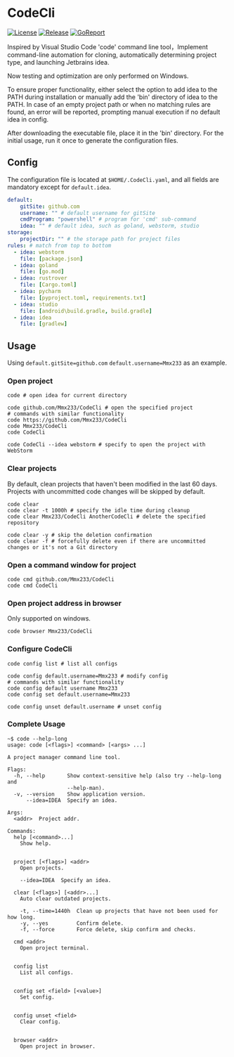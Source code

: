 # CodeCli

[![License](https://img.shields.io/github/license/Mmx233/CodeCli)](https://github.com/Mmx233/CodeCli/blob/main/LICENSE)
[![Release](https://img.shields.io/github/v/release/Mmx233/CodeCli?color=blueviolet&include_prereleases)](https://github.com/Mmx233/CodeCli/releases)
[![GoReport](https://goreportcard.com/badge/github.com/Mmx233/CodeCli)](https://goreportcard.com/report/github.com/Mmx233/CodeCli)

Inspired by Visual Studio Code 'code' command line tool，Implement command-line automation for cloning, automatically determining project type, and launching Jetbrains idea.

Now testing and optimization are only performed on Windows. 

To ensure proper functionality, either select the option to add idea to the PATH during installation or manually add the 'bin' directory of idea to the PATH. In case of an empty project path or when no matching rules are found, an error will be reported, prompting manual execution if no default idea in config.

After downloading the executable file, place it in the 'bin' directory. For the initial usage, run it once to generate the configuration files.

## Config

The configuration file is located at `$HOME/.CodeCli.yaml`, and all fields are mandatory except for `default.idea`.

```yaml
default:
    gitSite: github.com
    username: "" # default username for gitSite
    cmdProgram: "powershell" # program for 'cmd' sub-command
    idea: "" # default idea, such as goland, webstorm, studio
storage:
    projectDir: "" # the storage path for project files
rules: # match from top to bottom
  - idea: webstorm
    file: [package.json]
  - idea: goland
    file: [go.mod]
  - idea: rustrover
    file: [Cargo.toml]
  - idea: pycharm
    file: [pyproject.toml, requirements.txt]
  - idea: studio
    file: [android\build.gradle, build.gradle]
  - idea: idea
    file: [gradlew]
```

## Usage

Using `default.gitSite=github.com` `default.username=Mmx233` as an example. 

### Open project

```shell
code # open idea for current directory

code github.com/Mmx233/CodeCli # open the specified project
# commands with similar functionality
code https://github.com/Mmx233/CodeCli
code Mmx233/CodeCli
code CodeCli

code CodeCli --idea webstorm # specify to open the project with WebStorm
```

### Clear projects

By default, clean projects that haven't been modified in the last 60 days. Projects with uncommitted code changes will be skipped by default.

```shell
code clear
code clear -t 1000h # specify the idle time during cleanup
code clear Mmx233/CodeCli AnotherCodeCli # delete the specified repository

code clear -y # skip the deletion confirmation
code clear -f # forcefully delete even if there are uncommitted changes or it's not a Git directory
```

### Open a command window for project

```shell
code cmd github.com/Mmx233/CodeCli
code cmd CodeCli
```

### Open project address in browser

Only supported on windows.

```shell
code browser Mmx233/CodeCli
```

### Configure CodeCli

```shell
code config list # list all configs

code config default.username=Mmx233 # modify config
# commands with similar functionality
code config default username Mmx233
code config set default.username=Mmx233

code config unset default.username # unset config
```

### Complete Usage

```shell
~$ code --help-long
usage: code [<flags>] <command> [<args> ...]

A project manager command line tool.

Flags:
  -h, --help       Show context-sensitive help (also try --help-long and
                   --help-man).
  -v, --version    Show application version.
      --idea=IDEA  Specify an idea.

Args:
  <addr>  Project addr.

Commands:
  help [<command>...]
    Show help.


  project [<flags>] <addr>
    Open projects.

    --idea=IDEA  Specify an idea.

  clear [<flags>] [<addr>...]
    Auto clear outdated projects.

    -t, --time=1440h  Clean up projects that have not been used for how long.
    -y, --yes         Confirm delete.
    -f, --force       Force delete, skip confirm and checks.

  cmd <addr>
    Open project terminal.


  config list
    List all configs.


  config set <field> [<value>]
    Set config.


  config unset <field>
    Clear config.


  browser <addr>
    Open project in browser.
```
